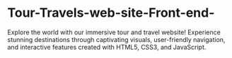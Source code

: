 # Tour-Travels-web-site-Front-end-
Explore the world with our immersive tour and travel website! Experience stunning destinations through captivating visuals, user-friendly navigation, and interactive features created with HTML5, CSS3, and JavaScript.
